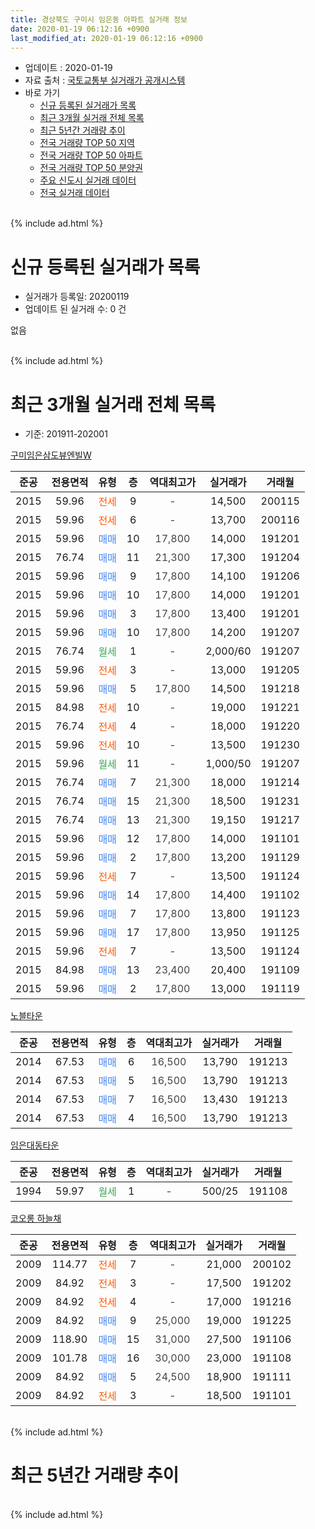 ```yaml
---
title: 경상북도 구미시 임은동 아파트 실거래 정보
date: 2020-01-19 06:12:16 +0900
last_modified_at: 2020-01-19 06:12:16 +0900
---
```


* 업데이트 : 2020-01-19
* 자료 출처 : [국토교통부 실거래가 공개시스템](http://rt.molit.go.kr)
* 바로 가기
    * [신규 등록된 실거래가 목록](#신규-등록된-실거래가-목록)
    * [최근 3개월 실거래 전체 목록](#최근-3개월-실거래-전체-목록)
    * [최근 5년간 거래량 추이](#최근-5년간-거래량-추이)
    * [전국 거래량 TOP 50 지역](https://apt-info.github.io/apt-trade-info/최근-3개월-전국에서-가장-거래가-많이-발생한-지역)
    * [전국 거래량 TOP 50 아파트](https://apt-info.github.io/apt-trade-info/최근-3개월-전국에서-가장-거래가-많이-발생한-아파트)
    * [전국 거래량 TOP 50 분양권](https://apt-info.github.io/apt-trade-info/최근-3개월-전국에서-가장-거래가-많이-발생한-분양권)
    * [주요 신도시 실거래 데이터](https://apt-info.github.io/apt-trade-info/주요-신도시)
    * [전국 실거래 데이터](https://apt-info.github.io/apt-trade-info/전국)
<br>
{% include ad.html %}
<br>

# 신규 등록된 실거래가 목록
* 실거래가 등록일: 20200119
* 업데이트 된 실거래 수: 0 건

없음

<br>
{% include ad.html %}
<br>

# 최근 3개월 실거래 전체 목록
* 기준: 201911-202001


[구미임은삼도뷰엔빌W](https://search.naver.com/search.naver?query=%EA%B2%BD%EC%83%81%EB%B6%81%EB%8F%84+%EA%B5%AC%EB%AF%B8%EC%8B%9C+%EC%9E%84%EC%9D%80%EB%8F%99+%EA%B5%AC%EB%AF%B8%EC%9E%84%EC%9D%80%EC%82%BC%EB%8F%84%EB%B7%B0%EC%97%94%EB%B9%8CW)

|준공|전용면적|유형|층|역대최고가|실거래가|거래월|
|:---:|:---:|:---:|:---:|:---:|:---:|:---:|
|2015|59.96|<span style="color:#ff5a00">전세</span>|9|<span style="color:#444444">-</span>|14,500|200115|
|2015|59.96|<span style="color:#ff5a00">전세</span>|6|<span style="color:#444444">-</span>|13,700|200116|
|2015|59.96|<span style="color:#4285f3">매매</span>|10|<span style="color:#444444">17,800</span>|14,000|191201|
|2015|76.74|<span style="color:#4285f3">매매</span>|11|<span style="color:#444444">21,300</span>|17,300|191204|
|2015|59.96|<span style="color:#4285f3">매매</span>|9|<span style="color:#444444">17,800</span>|14,100|191206|
|2015|59.96|<span style="color:#4285f3">매매</span>|10|<span style="color:#444444">17,800</span>|14,000|191201|
|2015|59.96|<span style="color:#4285f3">매매</span>|3|<span style="color:#444444">17,800</span>|13,400|191201|
|2015|59.96|<span style="color:#4285f3">매매</span>|10|<span style="color:#444444">17,800</span>|14,200|191207|
|2015|76.74|<span style="color:#34a853">월세</span>|1|<span style="color:#444444">-</span>|2,000/60|191207|
|2015|59.96|<span style="color:#ff5a00">전세</span>|3|<span style="color:#444444">-</span>|13,000|191205|
|2015|59.96|<span style="color:#4285f3">매매</span>|5|<span style="color:#444444">17,800</span>|14,500|191218|
|2015|84.98|<span style="color:#ff5a00">전세</span>|10|<span style="color:#444444">-</span>|19,000|191221|
|2015|76.74|<span style="color:#ff5a00">전세</span>|4|<span style="color:#444444">-</span>|18,000|191220|
|2015|59.96|<span style="color:#ff5a00">전세</span>|10|<span style="color:#444444">-</span>|13,500|191230|
|2015|59.96|<span style="color:#34a853">월세</span>|11|<span style="color:#444444">-</span>|1,000/50|191207|
|2015|76.74|<span style="color:#4285f3">매매</span>|7|<span style="color:#444444">21,300</span>|18,000|191214|
|2015|76.74|<span style="color:#4285f3">매매</span>|15|<span style="color:#444444">21,300</span>|18,500|191231|
|2015|76.74|<span style="color:#4285f3">매매</span>|13|<span style="color:#444444">21,300</span>|19,150|191217|
|2015|59.96|<span style="color:#4285f3">매매</span>|12|<span style="color:#444444">17,800</span>|14,000|191101|
|2015|59.96|<span style="color:#4285f3">매매</span>|2|<span style="color:#444444">17,800</span>|13,200|191129|
|2015|59.96|<span style="color:#ff5a00">전세</span>|7|<span style="color:#444444">-</span>|13,500|191124|
|2015|59.96|<span style="color:#4285f3">매매</span>|14|<span style="color:#444444">17,800</span>|14,400|191102|
|2015|59.96|<span style="color:#4285f3">매매</span>|7|<span style="color:#444444">17,800</span>|13,800|191123|
|2015|59.96|<span style="color:#4285f3">매매</span>|17|<span style="color:#444444">17,800</span>|13,950|191125|
|2015|59.96|<span style="color:#ff5a00">전세</span>|7|<span style="color:#444444">-</span>|13,500|191124|
|2015|84.98|<span style="color:#4285f3">매매</span>|13|<span style="color:#444444">23,400</span>|20,400|191109|
|2015|59.96|<span style="color:#4285f3">매매</span>|2|<span style="color:#444444">17,800</span>|13,000|191119|

[노블타운](https://search.naver.com/search.naver?query=%EA%B2%BD%EC%83%81%EB%B6%81%EB%8F%84+%EA%B5%AC%EB%AF%B8%EC%8B%9C+%EC%9E%84%EC%9D%80%EB%8F%99+%EB%85%B8%EB%B8%94%ED%83%80%EC%9A%B4)

|준공|전용면적|유형|층|역대최고가|실거래가|거래월|
|:---:|:---:|:---:|:---:|:---:|:---:|:---:|
|2014|67.53|<span style="color:#4285f3">매매</span>|6|<span style="color:#444444">16,500</span>|13,790|191213|
|2014|67.53|<span style="color:#4285f3">매매</span>|5|<span style="color:#444444">16,500</span>|13,790|191213|
|2014|67.53|<span style="color:#4285f3">매매</span>|7|<span style="color:#444444">16,500</span>|13,430|191213|
|2014|67.53|<span style="color:#4285f3">매매</span>|4|<span style="color:#444444">16,500</span>|13,790|191213|

[임은대동타운](https://search.naver.com/search.naver?query=%EA%B2%BD%EC%83%81%EB%B6%81%EB%8F%84+%EA%B5%AC%EB%AF%B8%EC%8B%9C+%EC%9E%84%EC%9D%80%EB%8F%99+%EC%9E%84%EC%9D%80%EB%8C%80%EB%8F%99%ED%83%80%EC%9A%B4)

|준공|전용면적|유형|층|역대최고가|실거래가|거래월|
|:---:|:---:|:---:|:---:|:---:|:---:|:---:|
|1994|59.97|<span style="color:#34a853">월세</span>|1|<span style="color:#444444">-</span>|500/25|191108|

[코오롱 하늘채](https://search.naver.com/search.naver?query=%EA%B2%BD%EC%83%81%EB%B6%81%EB%8F%84+%EA%B5%AC%EB%AF%B8%EC%8B%9C+%EC%9E%84%EC%9D%80%EB%8F%99+%EC%BD%94%EC%98%A4%EB%A1%B1+%ED%95%98%EB%8A%98%EC%B1%84)

|준공|전용면적|유형|층|역대최고가|실거래가|거래월|
|:---:|:---:|:---:|:---:|:---:|:---:|:---:|
|2009|114.77|<span style="color:#ff5a00">전세</span>|7|<span style="color:#444444">-</span>|21,000|200102|
|2009|84.92|<span style="color:#ff5a00">전세</span>|3|<span style="color:#444444">-</span>|17,500|191202|
|2009|84.92|<span style="color:#ff5a00">전세</span>|4|<span style="color:#444444">-</span>|17,000|191216|
|2009|84.92|<span style="color:#4285f3">매매</span>|9|<span style="color:#444444">25,000</span>|19,000|191225|
|2009|118.90|<span style="color:#4285f3">매매</span>|15|<span style="color:#444444">31,000</span>|27,500|191106|
|2009|101.78|<span style="color:#4285f3">매매</span>|16|<span style="color:#444444">30,000</span>|23,000|191108|
|2009|84.92|<span style="color:#4285f3">매매</span>|5|<span style="color:#444444">24,500</span>|18,900|191111|
|2009|84.92|<span style="color:#ff5a00">전세</span>|3|<span style="color:#444444">-</span>|18,500|191101|


<br>
{% include ad.html %}
<br>

# 최근 5년간 거래량 추이


<div style="width:100%;">
    <canvas id="deal_progress" height="200"></canvas>
</div>

<script>
new Chart(document.getElementById("deal_progress"), {
    type: 'line',
    data: {
        labels: ['201501','201502','201503','201504','201505','201506','201507','201508','201509','201510','201511','201512','201601','201602','201603','201604','201605','201606','201607','201608','201609','201610','201611','201612','201701','201702','201703','201704','201705','201706','201707','201708','201709','201710','201711','201712','201801','201802','201803','201804','201805','201806','201807','201808','201809','201810','201811','201812','201901','201902','201903','201904','201905','201906','201907','201908','201909','201910','201911','201912','202001'],
        datasets: [{
            label: '매매',
            pointRadius: 1,
            data: [10, 10, 21, 11, 8, 10, 7, 7, 12, 21, 9, 5, 12, 6, 15, 8, 11, 11, 18, 12, 10, 18, 7, 7, 5, 15, 8, 11, 11, 1, 8, 15, 10, 10, 11, 15, 13, 15, 15, 8, 5, 11, 9, 7, 9, 5, 13, 7, 10, 4, 11, 4, 4, 3, 8, 9, 6, 7, 10, 15, 0],
            borderColor: "rgba(255, 201, 14, 1)",
            backgroundColor: "rgba(255, 201, 14, 0.5)",
            fill: false,
            lineTension: 0
        },{
            label: '전월세',
            pointRadius: 1,
            data: [1, 6, 6, 18, 26, 22, 12, 7, 2, 3, 4, 2, 3, 5, 6, 2, 7, 5, 4, 4, 1, 1, 5, 5, 3, 3, 5, 9, 4, 8, 3, 6, 6, 2, 3, 12, 8, 6, 10, 5, 5, 6, 5, 5, 3, 5, 4, 11, 8, 5, 4, 6, 10, 8, 6, 6, 4, 10, 4, 8, 3],
            borderColor: "rgba(0, 141, 185, 1)",
            backgroundColor: "rgba(0, 141, 185, 0.5)",
            fill: false,
            lineTension: 0
        }
        ]
    },
    options: {
        responsive: true,
        title: {
            display: false
        },
        tooltips: {
            mode: 'index',
            intersect: false
        },
        hover: {
            mode: 'nearest',
            intersect: true
        },
        scales: {
            xAxes: [{
                display: true,
                scaleLabel: {
                    display: true,
                    labelString: '년/월'
                }
            }],
            yAxes: [{
                display: true,
                ticks: {
                    suggestedMin: 0,
                },
                scaleLabel: {
                    display: true,
                    labelString: '실거래 수'
                }
            }]
        }
    }
});

</script>


<br>
{% include ad.html %}
<br>

